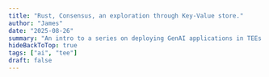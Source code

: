 ```yaml
---
title: "Rust, Consensus, an exploration through Key-Value store."
author: "James"
date: "2025-08-26"
summary: "An intro to a series on deploying GenAI applications in TEEs."
hideBackToTop: true
tags: ["ai", "tee"]
draft: false
---
```

